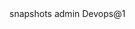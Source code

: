 <server>
      <id>snapshots</id>
      <username>admin</username>
      <password>Devops@1</password>
    </server>